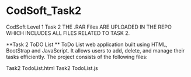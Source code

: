 # CodSoft_Task2
CodSoft Level 1 Task 2
THE .RAR Files ARE UPLOADED IN THE REPO WHICH INCLUDES ALL FILES RELATED TO TASK 2.

**Task 2 ToDO List ** ToDo List web application built using HTML, BootStrap and JavaScript. It allows users to add, delete, and manage their tasks efficiently. The project consists of the following files:

Task2 TodoList.html Task2 TodoList.js
